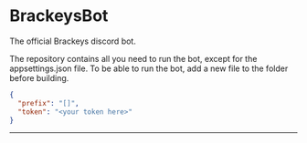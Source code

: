 # BrackeysBot

The official Brackeys discord bot.

The repository contains all you need to run the bot, except for the appsettings.json file.
To be able to run the bot, add a new file to the folder before building.

```json
{
  "prefix": "[]",
  "token": "<your token here>"
}
```

---